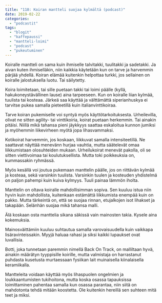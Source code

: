 ```yaml
---
title: "110: Koiran mantteli suojaa kylmältä (podcast)"
date: 2019-02-22
categories: 
  - "podcastit"
tags: 
  - "blogit"
  - "kaffepaussi"
  - "mantteli-loimi"
  - "podcast"
  - "pukeutuminen"
---
```


Koiralle mantteli on sama kuin ihmiselle talvitakki, tuulitakki ja sadetakki. Ja aivan kuten ihmiselläkin, niin kaikkia käytetään kun on tarve ja harvemmin pärjää yhdellä. Koiran elämää kuitenkin helpottaa turkki, jos sellainen on koiralle jalostuksella luotu. Tai säilytetty.

<!--more-->

Koira loimitetaan, tai sille puetaan takki tai loimi päälle (kyllä, hakukoneystävällinen lause) aina tarpeeseen. Kun on koiralle liian kylmää, tuulista tai kosteaa. Järkeä saa käyttää ja välttämättä siperianhuskya ei tarvitse pukea samalla pieteetillä kuin italianvinttikoiraa.

Tarve koiran pukemiselle voi syntyä myös käyttötarkoituksesta. Urheilevilla, olivat ne sitten agility- tai vinttikoiria, koirat puetaan herkemmin. Tai ainakin pitäisi. Niillä mikä tahansa pieni jäykkyys saattaa eskaloitua kunnon jumiksi ja myöhemmin liikevirheen myötä jopa lihasvammaksi.

Kotikoirat harvemmin, jos koskaan, liikkuvat samalla intensiteetillä. Ne saattavat näyttää menevänn hurjaa vauhtia, mutta säätelevät omaa liikkumistaan olosuhteiden mukaan. Urheilukoirat menevät pakolla, oli se sitten viettivoimaa tai koulutuksellista. Mutta toki poikkeuksia on, kummassakin ryhmässä.

Myös kesällä voi joutua pukemaan manttelin päälle, jos on riittävän kylmää ja kosteaa, sekä varsinkin tuulista. Varsinkin tuulen ja kosteuden yhdistelmä on paljon pahempi kuin kuiva kylmyys. Tuuli painaa lämmön iholta.

Manttelin on oltava koiralle mahdollisimman sopiva. Sen kuuluu istua niin hyvin kuin mahdollista, kuitenkaan estämättä liikkumista enempää kuin on pakko. Mutta tärkeintä on, että se suojaa rinnan, etujalkojen isot lihakset ja takapään. Selänhän suojaa mikä tahansa malli.

Älä koskaan osta manttelia sikana säkissä vain mainosten takia. Kysele aina kokemuksia.

Mainosväittämiin kuuluu suhtautua samalla varovaisuudella kuin vaikkapa lisäravinteissakin. Myyjä haluaa rahasi ja siksi kaikki lupaukset ovat luvallisia.

Botti, joka tunnetaan paremmin nimellä Back On Track, on malliltaan hyvä, ainakin määrätyn tyyppisille koirille, mutta valmistaja on harrastanut puhdasta kusetusta murtaessaan fysiikan lait muinaisella kiinalaisella keramiikalla.

Mantteleita voidaan käyttää myös lihaspuolen ongelmien ja loukkaantumisten tukihoitona, mutta koska osassa tapauksissa loimittaminen pahentaa samalla kun osassa parantaa, niin siitä on mahdotonta tehdä mitään koostetta. Ole kuitenkin hereillä sen suhteen mitä teet ja miksi.
